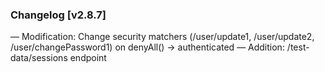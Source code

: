 ### Changelog [v2.8.7]
— Modification: Change security matchers (/user/update1, /user/update2, /user/changePassword1) on denyAll() -> authenticated
— Addition: /test-data/sessions endpoint
